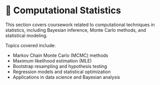 # 📌 Computational Statistics  
This section covers coursework related to computational techniques in statistics, including Bayesian inference, Monte Carlo methods, and statistical modeling.  

Topics covered include:  
- Markov Chain Monte Carlo (MCMC) methods  
- Maximum likelihood estimation (MLE)  
- Bootstrap resampling and hypothesis testing  
- Regression models and statistical optimization  
- Applications in data science and Bayesian analysis  

